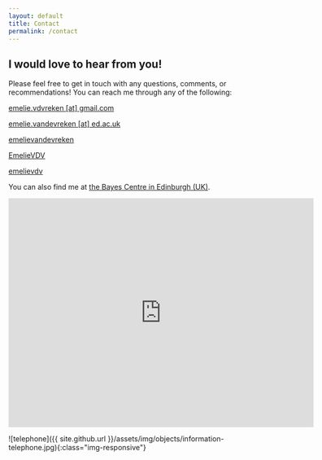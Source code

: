 ```yaml
---
layout: default
title: Contact
permalink: /contact
---
```


## I would love to hear from you!

Please feel free to get in touch with any questions, comments, or recommendations!
You can reach me through any of the following:

<a href="mailto:emelie.vdvreken@gmail.com"><i class="fa fa-envelope" aria-hidden="true"></i> emelie.vdvreken [at] gmail.com</a>

<a href="mailto:emelie.vandevreken@ed.ac.uk"><i class="fa fa-envelope" aria-hidden="true"></i> emelie.vandevreken [at] ed.ac.uk</a>

<a href="https://linkedin.com/in/emelievandevreken"><i class="fa fa-linkedin" aria-hidden="true"></i> emelievandevreken</a>

<a href="https://twitter.com/EmelieVDV"><i class="fa fa-twitter" aria-hidden="true"></i> EmelieVDV</a>

<a href="https://instagram.com/emelievdv"><i class="fa fa-instagram" aria-hidden="true"></i> emelievdv</a>

You can also find me at [the Bayes Centre in Edinburgh (UK)](https://goo.gl/maps/kxVQTmeRVQHTD56B6).

<iframe src="https://www.google.com/maps/embed?pb=!1m14!1m8!1m3!1d8936.897224681717!2d-3.1869273!3d55.9454841!3m2!1i1024!2i768!4f13.1!3m3!1m2!1s0x0%3A0xe8b71b6220a53c7!2sBayes%20Centre%2C%20The%20University%20of%20Edinburgh!5e0!3m2!1sen!2suk!4v1630967193046!5m2!1sen!2suk" width="600" height="450" style="border:0;" allowfullscreen="" loading="lazy"></iframe>

![telephone]({{ site.github.url }}/assets/img/objects/information-telephone.jpg){:class="img-responsive"}
